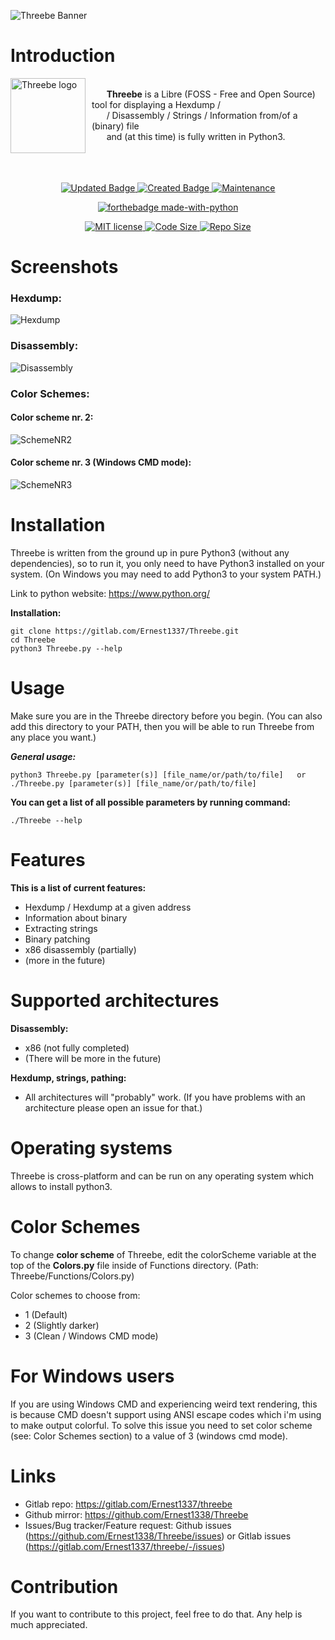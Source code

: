 ![Threebe Banner](https://raw.githubusercontent.com/Ernest1338/test_threebe1/master/threebe_banner.png)

# **Introduction**

<img width="120" height="120" align="left" style="float: left; margin: 0 10px 0 0;" alt="Threebe logo" src="https://raw.githubusercontent.com/Ernest1338/test_threebe1/master/ThreebeLogoCircle.png" />
<br />
&nbsp;&nbsp;&nbsp;&nbsp;&nbsp;&nbsp;<b>Threebe</b> is a Libre (FOSS - Free and Open Source) tool for displaying a Hexdump /<br />
&nbsp;&nbsp;&nbsp;&nbsp;&nbsp;&nbsp;/ Disassembly / Strings / Information from/of a (binary) file<br />
&nbsp;&nbsp;&nbsp;&nbsp;&nbsp;&nbsp;and (at this time) is fully written in Python3.
<br /><br />
<br /><br />
<p align="center">
    <a href="https://gitlab.com/Ernest1337/threebe">
        <img src="https://badges.pufler.dev/updated/Ernest1338/Threebe" alt="Updated Badge" />
    </a>
    <a href="https://gitlab.com/Ernest1337/threebe">
        <img src="https://badges.pufler.dev/created/Ernest1338/Threebe" alt="Created Badge" />
    </a>
    <a href="https://gitlab.com/Ernest1337/threebe">
        <img src="https://img.shields.io/badge/Maintained%3F-yes-green.svg" alt="Maintenance" />
    </a>
</p>
<p align="center">
    <a href="https://gitlab.com/Ernest1337/threebe">
        <img src="https://ForTheBadge.com/images/badges/made-with-python.svg" alt="forthebadge made-with-python" />
    </a>
</p>
<p align="center">
    <a href="https://gitlab.com/Ernest1337/threebe">
        <img src="https://img.shields.io/badge/License-MIT-blue.svg" alt="MIT license" />
    </a>
    <a href="https://gitlab.com/Ernest1337/threebe">
        <img src="https://img.shields.io/github/languages/code-size/Ernest1338/Threebe.svg" alt="Code Size" />
    </a>
    <a href="https://gitlab.com/Ernest1337/threebe">
        <img src="https://img.shields.io/github/repo-size/Ernest1338/Threebe.svg" alt="Repo Size" />
    </a>
</p>

# **Screenshots**

### Hexdump:

![Hexdump](https://raw.githubusercontent.com/Ernest1338/test_threebe1/master/threebe.png)

### Disassembly:

![Disassembly](https://raw.githubusercontent.com/Ernest1338/test_threebe1/master/disas.png)

### Color Schemes:

#### Color scheme nr. 2:

![SchemeNR2](https://raw.githubusercontent.com/Ernest1338/test_threebe1/master/color1.png)

#### Color scheme nr. 3 (Windows CMD mode):

![SchemeNR3](https://raw.githubusercontent.com/Ernest1338/test_threebe1/master/color2.png)

# **Installation**

Threebe is written from the ground up in pure Python3 (without any dependencies), so to run it, you only need to have Python3 installed on your system.
(On Windows you may need to add Python3 to your system PATH.)

Link to python website: https://www.python.org/

**Installation:**
```
git clone https://gitlab.com/Ernest1337/Threebe.git
cd Threebe
python3 Threebe.py --help
```

# **Usage**

Make sure you are in the Threebe directory before you begin. (You can also add this directory to your PATH, then you will be able to run Threebe from any place you want.)

***General usage:***
```
python3 Threebe.py [parameter(s)] [file_name/or/path/to/file]   or   ./Threebe.py [parameter(s)] [file_name/or/path/to/file]
```


**You can get a list of all possible parameters by running command:**
```
./Threebe --help
```

# **Features**

**This is a list of current features:**
* Hexdump / Hexdump at a given address
* Information about binary
* Extracting strings
* Binary patching
* x86 disassembly (partially)
* (more in the future)

# **Supported architectures**

**Disassembly:**
- x86 (not fully completed)
- (There will be more in the future)

**Hexdump, strings, pathing:**
- All architectures will "probably" work. (If you have problems with an architecture please open an issue for that.)

# **Operating systems**

Threebe is cross-platform and can be run on any operating system which allows to install python3.

# **Color Schemes**

To change **color scheme** of Threebe, edit the colorScheme variable at the top of the **Colors.py** file inside of Functions directory. (Path: Threebe/Functions/Colors.py)

Color schemes to choose from:
- 1 (Default)
- 2 (Slightly darker)
- 3 (Clean / Windows CMD mode)

# **For Windows users**

If you are using Windows CMD and experiencing weird text rendering, this is because CMD doesn't support using ANSI escape codes which i'm using to make output colorful. To solve this issue you need to set color scheme (see: Color Schemes section) to a value of 3 (windows cmd mode).

# **Links**

- Gitlab repo: https://gitlab.com/Ernest1337/threebe
- Github mirror: https://github.com/Ernest1338/Threebe
- Issues/Bug tracker/Feature request: Github issues (https://github.com/Ernest1338/Threebe/issues) or Gitlab issues (https://gitlab.com/Ernest1337/threebe/-/issues)

# **Contribution**

If you want to contribute to this project, feel free to do that.
Any help is much appreciated.